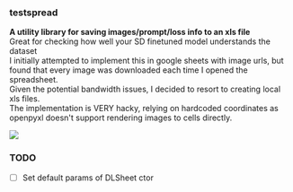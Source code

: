 ### testspread  
**A utility library for saving images/prompt/loss info to an xls file**  
Great for checking how well your SD finetuned model understands the dataset  
I initially attempted to implement this in google sheets with image urls, but found that every image was downloaded each time I opened the spreadsheet.  
Given the potential bandwidth issues, I decided to resort to creating local xls files.  
The implementation is VERY hacky, relying on hardcoded coordinates as openpyxl doesn't support rendering images to cells directly.  

![](https://gyazo.com/2342fb8c8a61db4a4c42881628831362.j)

### TODO
- [ ] Set default params of DLSheet ctor

